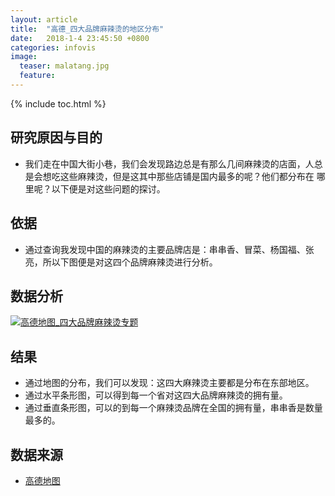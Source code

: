 ```yaml
---
layout: article
title:  "高德_四大品牌麻辣烫的地区分布"
date:   2018-1-4 23:45:50 +0800
categories: infovis
image:
  teaser: malatang.jpg
  feature: 
---
```


{% include toc.html %}

## 研究原因与目的
* 我们走在中国大街小巷，我们会发现路边总是有那么几间麻辣烫的店面，人总是会想吃这些麻辣烫，但是这其中那些店铺是国内最多的呢？他们都分布在 哪里呢？以下便是对这些问题的探讨。

## 依据
* 通过查询我发现中国的麻辣烫的主要品牌店是：串串香、冒菜、杨国福、张亮，所以下图便是对这四个品牌麻辣烫进行分析。

## 数据分析
<div class='tableauPlaceholder' id='viz1515304706676' style='position: relative'>
     <noscript><a href='#'><img alt='高德地图_四大品牌麻辣烫专题 ' src='https:&#47;&#47;public.tableau.com&#47;static&#47;images&#47;_1&#47;_18268&#47;_&#47;1_rss.png' style='border: none' />
	 </a></noscript><object class='tableauViz'  style='display:none;'><param name='host_url' value='https%3A%2F%2Fpublic.tableau.com%2F' /> <param name='embed_code_version' value='3' /> <param name='site_root' value='' /><param name='name' value='_18268&#47;_' /><param name='tabs' value='no' /><param name='toolbar' value='yes' /><param name='static_image' value='https:&#47;&#47;public.tableau.com&#47;static&#47;images&#47;_1&#47;_18268&#47;_&#47;1.png' /> <param name='animate_transition' value='yes' /><param name='display_static_image' value='yes' /><param name='display_spinner' value='yes' /><param name='display_overlay' value='yes' /><param name='display_count' value='yes' />
	 </object>
</div>                
<script type='text/javascript'>                    var divElement = document.getElementById('viz1515304706676');                    var vizElement = divElement.getElementsByTagName('object')[0];                    vizElement.style.width='800px';vizElement.style.height='827px';                    var scriptElement = document.createElement('script');                    scriptElement.src = 'https://public.tableau.com/javascripts/api/viz_v1.js';                    vizElement.parentNode.insertBefore(scriptElement, vizElement);                
</script>

## 结果
* 通过地图的分布，我们可以发现：这四大麻辣烫主要都是分布在东部地区。
* 通过水平条形图，可以得到每一个省对这四大品牌麻辣烫的拥有量。
* 通过垂直条形图，可以的到每一个麻辣烫品牌在全国的拥有量，串串香是数量最多的。


## 数据来源
* [高德地图](https://ditu.amap.com/)







